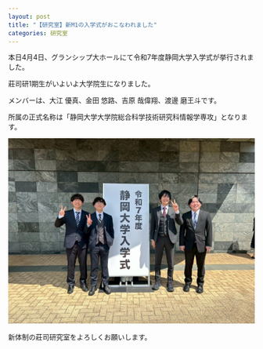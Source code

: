 ```yaml
---
layout: post
title: "【研究室】新M1の入学式がおこなわれました"
categories: 研究室
---
```

本日4月4日、グランシップ大ホールにて令和7年度静岡大学入学式が挙行されました。

莊司研1期生がいよいよ大学院生になりました。

メンバーは、大江 優真、金田 悠路、吉原 哉偉翔、渡邊 磨王斗です。

所属の正式名称は「静岡大学大学院総合科学技術研究科情報学専攻」となります。

![写真](/assets/img/posts/20250404/nyugaku1.jpg "新M1一同")

新体制の莊司研究室をよろしくお願いします。